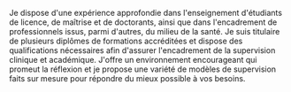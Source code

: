 Je dispose d'une expérience approfondie dans l'enseignement d'étudiants de licence, de maîtrise et de doctorants, ainsi que dans l'encadrement de professionnels issus, parmi d'autres, du milieu de la santé. Je suis titulaire de plusieurs diplômes de formations accréditées et dispose des qualifications nécessaires afin d'assurer l'encadrement de la supervision clinique et académique. J'offre un environnement encourageant qui promeut la réflexion et je propose une variété de modèles de supervision faits sur mesure pour répondre du mieux possible à vos besoins.
